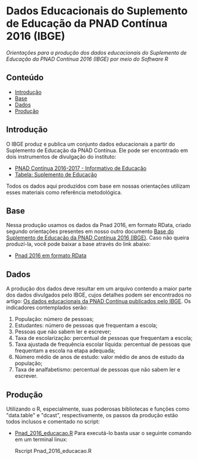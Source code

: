 Dados Educacionais do Suplemento de Educação da PNAD Contínua 2016 (IBGE)
========

_Orientações para a produção dos dados educacionais do Suplemento de Educação da PNAD Contínua 2016 (IBGE) por meio do Software R_

## Conteúdo

- [Introdução](#introdução)
- [Base](#base)
- [Dados](#dados)
- [Produção](#produção)

## Introdução

O IBGE produz e publica um conjunto dados educacionais a partir do Suplemento de Educação da PNAD Contínua. Ele pode ser encontrado em dois instrumentos de divulgação do instituto:
- <a href="https://biblioteca.ibge.gov.br/visualizacao/livros/liv101576_informativo.pdf">PNAD Contínua 2016-2017 - Informativo de Educação</a>
- <a href="https://drive.google.com/file/d/1Kc8f5O6_rUT5zlDLSppdyGEKeGxpzApu/view?usp=sharing">Tabela: Suplemento de Educação</a>

Todos os dados aqui produzidos com base em nossas orientações utilizam esses materiais como referência metodológica.

## Base

Nessa produção usamos os dados da Pnad 2016, em formato RData, criado segundo orientações presentes em nosso outro documento <a href="https://github.com/professorvirtual/educadata/tree/master/bases/pnad/2016">Base do Suplemento de Educação da PNAD Contínua 2016 (IBGE)</a>. Caso não queira produzí-la, você pode baixar a base através do link abaixo:
- <a href="https://drive.google.com/file/d/1Roh20NgJ7vWFPNj6qeRW3_ViyyLHHZ_x/view?usp=sharing">Pnad 2016 em formato RData</a>

## Dados

A produção dos dados deve resultar em um arquivo contendo a maior parte dos dados divulgados pelo IBGE, cujos detalhes podem ser encontrados no artigo: <a href="#">Os dados educacionais da PNAD Contínua publicados pelo IBGE</a>. Os indicadores contemplados serão:
1. População: número de pessoas;
2. Estudantes: número de pessoas que frequentam a escola;
3. Pessoas que não sabem ler e escrever;
4. Taxa de escolarização: percentual de pessoas que frequentam a escola;
5. Taxa ajustada de frequência escolar líquida: percentual de pessoas que frequentam a escola na etapa adequada;
6. Número médio de anos de estudo: valor médio de anos de estudo da população;
7. Taxa de analfabetismo: percentual de pessoas que não sabem ler e escrever.

## Produção

Utilizando o R, especialmente, suas poderosas bibliotecas e funções como "data.table" e "dcast", respectivamente, os passos da produção estão todos inclusos e comentado no script:
- <a href="https://github.com/professorvirtual/educadata/blob/master/dados/pnad/2016/pnad_2016_educacao.R">Pnad_2016_educacao.R</a>
Para executá-lo basta usar o seguinte comando em um terminal linux:

    Rscript Pnad_2016_educacao.R

